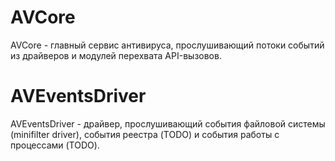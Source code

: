 # AVCore
AVCore - главный сервис антивируса, прослушивающий потоки событий из драйверов и модулей перехвата API-вызовов.

# AVEventsDriver
AVEventsDriver - драйвер, прослушивающий события файловой системы (minifilter driver), события реестра (TODO) и события работы с процессами (TODO).
